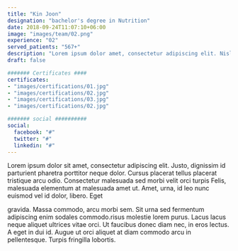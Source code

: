 ```yaml
---
title: "Kin Joon"
designation: "bachelor's degree in Nutrition"
date: 2018-09-24T11:07:10+06:00
image: "images/team/02.png"
experience: "02"
served_patients: "567+"
description: "Lorem ipsum dolor amet, consectetur adipiscing elit. Nisl diam pellentesque morbi molestie nisi, porttitor eget vitae."
draft: false

####### Certificates ####
certificates:
- "images/certifications/01.jpg"
- "images/certifications/02.jpg"
- "images/certifications/03.jpg"
- "images/certifications/02.jpg"

####### social ##########
social:
  facebook: "#"
  twitter: "#"
  linkedin: "#"
---
```


Lorem ipsum dolor sit amet, consectetur adipiscing elit. Justo, dignissim id parturient pharetra porttitor neque dolor. Cursus placerat tellus placerat tristique arcu odio. Consectetur malesuada sed morbi velit orci turpis Felis, malesuada elementum at malesuada amet ut. Amet, urna, id leo nunc euismod vel id dolor, libero. Eget

gravida. Massa commodo, arcu morbi sem. Sit urna sed fermentum adipiscing enim sodales commodo.risus molestie lorem purus. Lacus lacus neque aliquet ultrices vitae orci. Ut faucibus donec diam nec, in eros lectus. A eget in dui id. Augue ut orci aliquet at diam commodo arcu in pellentesque. Turpis fringilla lobortis.